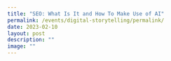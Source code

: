 ```yaml
---
title: "SEO: What Is It and How To Make Use of AI"
permalink: /events/digital-storytelling/permalink/
date: 2023-02-10
layout: post
description: ""
image: ""
---
```

